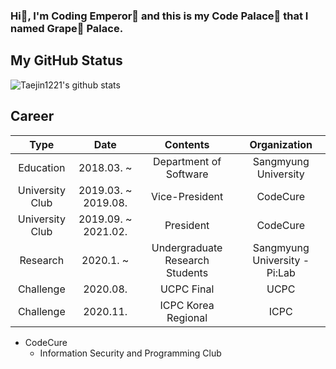 ### Hi👋, I'm Coding Emperor🤴 and this is my Code Palace🏰 that I named Grape:grapes: Palace.

<!--
**Taejin1221/Taejin1221** is a ✨ _special_ ✨ repository because its `README.md` (this file) appears on your GitHub profile.

Here are some ideas to get you started:

- 🔭 I’m currently working on ...
- 🌱 I’m currently learning ...
- 👯 I’m looking to collaborate on ...
- 🤔 I’m looking for help with ...
- 💬 Ask me about ...
- 📫 How to reach me: ...
- 😄 Pronouns: ...
- ⚡ Fun fact: ...
-->

## My GitHub Status
![Taejin1221's github stats](https://github-readme-stats.vercel.app/api?username=taejin1221&show_icons=true&theme=graywhite&include_all_commits=true)

## Career
|         Type        |    Date             |             Contents            |         Organization          |
|:-------------------:|:-------------------:|:-------------------------------:|:-----------------------------:|
| Education           | 2018.03. ~          | Department of Software          | Sangmyung University          |
| University Club     | 2019.03. ~ 2019.08. | Vice-President                  | CodeCure                      |
| University Club     | 2019.09. ~ 2021.02. | President                       | CodeCure                      |
| Research            | 2020.1. ~           | Undergraduate Research Students | Sangmyung University - Pi:Lab |
| Challenge           | 2020.08.            | UCPC Final                      | UCPC                          |
| Challenge           | 2020.11.            | ICPC Korea Regional             | ICPC                          |

* CodeCure
  * Information Security and Programming Club
